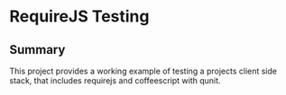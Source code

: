 # RequireJS Testing

## Summary

This project provides a working example of testing a projects client side stack,
that includes requirejs and coffeescript with qunit.

